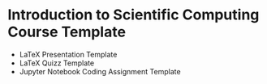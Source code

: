 # Introduction to Scientific Computing Course Template

- LaTeX Presentation Template
- LaTeX Quizz Template
- Jupyter Notebook Coding Assignment Template
